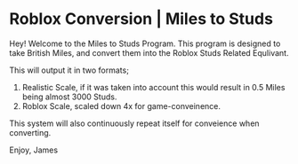 # Roblox Conversion | Miles to Studs

Hey! Welcome to the Miles to Studs Program.
This program is designed to take British Miles, and convert them into the Roblox Studs Related Equlivant.

This will output it in two formats;
1) Realistic Scale, if it was taken into account this would result in 0.5 Miles being almost 3000 Studs.
3) Roblox Scale, scaled down 4x for game-conveinence.

This system will also continuously repeat itself for conveience when converting.

Enjoy,
James
